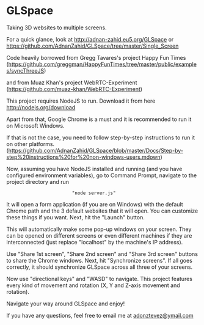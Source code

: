 GLSpace
=======

Taking 3D websites to multiple screens.

For a quick glance, look at http://adnan-zahid.eu5.org/GLSpace or https://github.com/AdnanZahid/GLSpace/tree/master/Single_Screen

Code heavily borrowed from Gregg Tavares's project Happy Fun Times  (https://github.com/greggman/HappyFunTimes/tree/master/public/examples/syncThreeJS)

and from Muaz Khan's project WebRTC-Experiment
(https://github.com/muaz-khan/WebRTC-Experiment)


This project requires NodeJS to run. Download it from here http://nodejs.org/download

Apart from that, Google Chrome is a must and it is recommended to run it on Microsoft Windows.

If that is not the case, you need to follow step-by-step instructions to run it on other platforms.
(https://github.com/AdnanZahid/GLSpace/blob/master/Docs/Step-by-step%20instructions%20for%20non-windows-users.mdown)

Now, assuming you have NodeJS installed and running (and you have configured environment variables), go to Command Prompt, navigate to the project directory and run

							"node server.js"

It will open a form application (if you are on Windows) with the default Chrome path and the 3 default websites that it will open. You can customize these things if you want. Next, hit the "Launch" button.

This will automatically make some pop-up windows on your screen. They can be opened on different screens or even different machines if they are interconnected (just replace "localhost" by the machine's IP address).

Use "Share 1st screen", "Share 2nd screen" and "Share 3rd screen" buttons to share the Chrome windows. Next, hit "Synchronize screens". If all goes correctly, it should synchronize GLSpace across all three of your screens.

Now use "directional keys" and "WASD" to navigate. This project features every kind of movement and rotation (X, Y and Z-axis movement and rotation).


Navigate your way around GLSpace and enjoy!

If you have any questions, feel free to email me at adonztevez@ymail.com